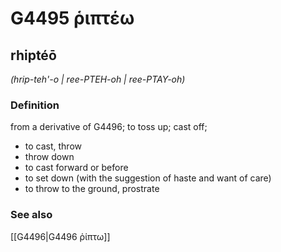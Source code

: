 # G4495 ῥιπτέω

## rhiptéō

_(hrip-teh'-o | ree-PTEH-oh | ree-PTAY-oh)_

### Definition

from a derivative of G4496; to toss up; cast off; 

- to cast, throw
- throw down
- to cast forward or before
- to set down (with the suggestion of haste and want of care)
- to throw to the ground, prostrate

### See also

[[G4496|G4496 ῥίπτω]]
